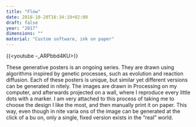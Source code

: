 ```yaml
---
title: "Flow"
date: 2018-10-20T16:34:19+02:00
draft: false
year: "2017"
dimensions: ""
material: "Custom software, ink on paper"
---
```


{{<youtube -_ARPbbd4KU>}}

These generative posters is an ongoing series. They are drawn using algorithms inspired by genetic processes, such as evolution and reaction diffusion. Each of these posters is unique, but similar yet different versions can be generated in nitely. The images are drawn in Processing on my computer, and afterwards projected on a wall, where I reproduce every little dots with a marker. I am very attached to this process of taking me to choose the design I like the most, and then manually print it on paper. This way, even though in nite varia ons of the image can be generated at the click of a bu on, only a single, fixed version exists in the “real” world.